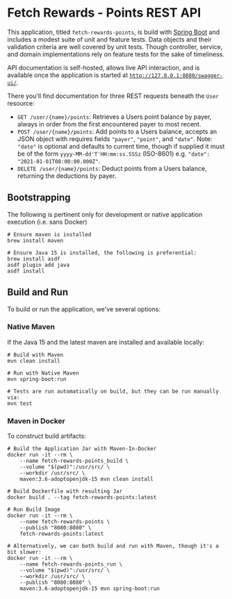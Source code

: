# Fetch Rewards - Points REST API

This application, titled `fetch-rewards-points`, is build with 
[Spring Boot](https://spring.io/projects/spring-boot) and includes a modest 
suite of unit and feature tests. Data objects and their validation criteria are 
well covered by unit tests. Though controller, service, and domain 
implementations rely on feature tests for the sake of timeliness.

API documentation is self-hosted, allows live API interaction, and is available once the application is started at 
[`http://127.0.0.1:8080/swagger-ui/`](http://127.0.0.1:8080/swagger-ui/).

There you'll find documentation for three REST requests beneath the `User` resource:

- `GET /user/{name}/points`: Retrieves a Users point balance by payer, always in order from the first encountered payer to most recent. 
- `POST /user/{name}/points`: Add points to a Users balance, accepts an JSON object with requires fields `"payer"`, `"point"`, and `"date"`. 
	Note: `"date"` is optional and defaults to current time, though if supplied it must be of the form `yyyy-MM-dd'T'HH:mm:ss.SSSz` (ISO-8601)
	e.g. `"date": "2021-01-01T08:00:00.000Z"`.
- `DELETE /user/{name}/points`: Deduct points from a Users balance, returning the deductions by payer.

## Bootstrapping

The following is pertinent only for development or native application execution (i.e. sans Docker)

```shell
# Ensure maven is installed
brew install maven

# Ensure Java 15 is installed, the following is preferential:
brew install asdf
asdf plugin add java
asdf install
```

## Build and Run

To build or run the application, we've several options:

### Native Maven

If the Java 15 and the latest maven are installed and available locally:

```shell
# Build with Maven
mvn clean install

# Run with Native Maven
mvn spring-boot:run

# Tests are run automatically on build, but they can be run manually via:
mvn test
```

### Maven in Docker

To construct build artifacts:

```shell
# Build the Application Jar with Maven-In-Docker
docker run -it --rm \
	--name fetch-rewards-points_build \
	--volume "$(pwd)":/usr/src/ \
	--workdir /usr/src/ \
	maven:3.6-adoptopenjdk-15 mvn clean install
	
# Build Dockerfile with resulting Jar
docker build . --tag fetch-rewards-points:latest

# Run Build Image
docker run -it --rm \
	--name fetch-rewards-points \
	--publish "8080:8080" \
	fetch-rewards-points:latest

# Alternatively, we can both build and run with Maven, though it's a bit slower:
docker run -it --rm \
	--name fetch-rewards-points_run \
	--volume "$(pwd)":/usr/src/ \
	--workdir /usr/src/ \
	--publish "8080:8080" \
	maven:3.6-adoptopenjdk-15 mvn spring-boot:run
```


